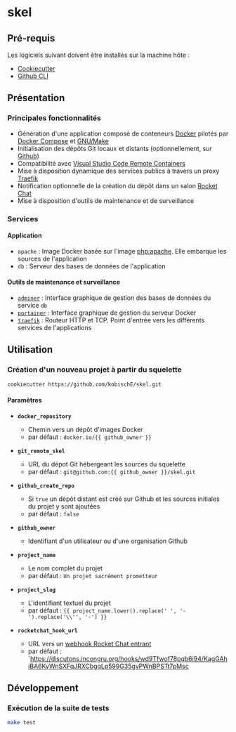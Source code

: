 # skel

## Pré-requis

Les logiciels suivant doivent être installés sur la machine hôte :

- [Cookiecutter](https://github.com/cookiecutter/cookiecutter)
- [Github CLI](https://cli.github.com/)

## Présentation

### Principales fonctionnalités

- Génération d'une application composé de conteneurs [Docker](https://www.docker.com) pilotés par [Docker Compose](https://code.visualstudio.com/docs/remote/containers) et [GNU/Make](https://www.gnu.org/software/make/)
- Initialisation des dépôts Git locaux et distants (optionnellement, sur [Github](https://github.com))
- Compatibilité avec [Visual Studio Code Remote Containers](https://code.visualstudio.com/docs/remote/containers)
- Mise à disposition dynamique des services publics à travers un proxy [Traefik](https://docs.traefik.io/)
- Notification optionnelle de la création du dépôt dans un salon [Rocket Chat](https://rocket.chat/)
- Mise à disposition d'outils de maintenance et de surveillance

### Services

#### Application

- `apache` : Image Docker basée sur l'image [php:apache](https://hub.docker.com/layers/php/library/php/7.4.8-apache/images/sha256-d64789a928c6ff660e94567ad044aec6dded6a5b2cc60ee6f131ae50b1b6d53a?context=explore). Elle embarque les sources de l'application
- `db` : Serveur des bases de données de l'application

#### Outils de maintenance et surveillance

- [`adminer`](https://www.adminer.org) : Interface graphique de gestion des bases de données du service `db`
- [`portainer`](https://www.portainer.io) : Interface graphique de gestion du serveur Docker
- [`traefik`](https://www.traefik.io) : Routeur HTTP et TCP. Point d'entrée vers les différents services de l'applications

## Utilisation

### Création d'un nouveau projet à partir du squelette

```sh
cookiecutter https://github.com/kobischE/skel.git
```

#### Paramètres

- **`docker_repository`**

    - Chemin vers un dépôt d'images Docker
    - par défaut : `docker.io/{{ github_owner }}`

- **`git_remote_skel`**

    - URL du dépot Git hébergeant les sources du squelette
    - par défaut : `git@github.com:{{ github_owner }}/skel.git`

- **`github_create_repo`**

    - Si `true` un dépôt distant est créé sur Github et les sources initiales du projet y sont ajoutées
    - par défaut : `false`

- **`github_owner`**

    - Identifiant d'un utilisateur ou d'une organisation Github

- **`project_name`**

    - Le nom complet du projet
    - par défaut : `Un projet sacrément prometteur`

- **`project_slug`**

    - L'identifiant textuel du projet
    - par défaut : `{{ project_name.lower().replace(' ', '-').replace('\\'', '-') }}`

- **`rocketchat_hook_url`**

    - URL vers un [webhook Rocket Chat entrant](https://docs.rocket.chat/guides/administrator-guides/integrations)
    - par défaut : `https://discutons.incongru.org/hooks/wd9Tfwof78pqb6i94/KagGAhiBA6KyWnSXFqJRXCbgqLp599G35gvPWnBPSTt7pMsc

## Développement

### Exécution de la suite de tests

```sh
make test
```
